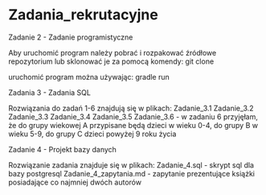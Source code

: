 # Zadania_rekrutacyjne

Zadanie 2 - Zadanie programistyczne

Aby uruchomić program należy pobrać i rozpakować źródłowe repozytorium lub sklonować je za pomocą komendy:
git clone

uruchomić program można używając:
gradle run

Zadania 3 - Zadania SQL

Rozwiązania do zadań 1-6 znajdują się w plikach:
Zadanie_3.1
Zadanie_3.2
Zadanie_3.3
Zadanie_3.4
Zadanie_3.5
Zadanie_3.6 - w zadaniu 6 przyjęłam, że do grupy wiekowej A przypisane będą dzieci w wieku 0-4, do grupy B w wieku 5-9, do grupy C dzieci powyżej 9 roku życia

Zadanie 4 - Projekt bazy danych

Rozwiązanie zadania znajduje się w plikach:
Zadanie_4.sql - skrypt sql dla bazy postgresql
Zadanie_4_zapytania.md - zapytanie prezentujące książki posiadające co najmniej dwóch autorów
